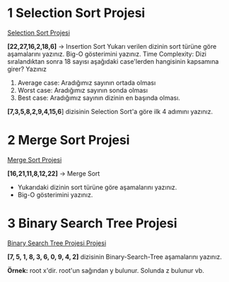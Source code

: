 

# 1 Selection Sort Projesi

[Selection Sort Projesi](https://github.com/EvrenCILGIN/patika-Veri-Yap-lar--ve-Algoritmalar/blob/main/Selection%20Sort%20Projesi/Selection-Sort-Projesi.md)

**[22,27,16,2,18,6]**  -> Insertion Sort
Yukarı verilen dizinin sort türüne göre aşamalarını yazınız.
Big-O gösterimini yazınız.
Time Complexity: Dizi sıralandıktan sonra 18 sayısı aşağıdaki case'lerden hangisinin kapsamına girer? Yazınız
1.  Average case: Aradığımız sayının ortada olması
2.  Worst case: Aradığımız sayının sonda olması
3.  Best case: Aradığımız sayının dizinin en başında olması.

**[7,3,5,8,2,9,4,15,6**] dizisinin Selection Sort'a göre ilk 4 adımını yazınız.


# 2 Merge Sort Projesi
[Merge Sort Projesi](https://github.com/EvrenCILGIN/patika-Veri-Yap-lar--ve-Algoritmalar/blob/main/Merge%20Sort%20Projesi/Merge-Sort-Projesi.md)

**[16,21,11,8,12,22]** -> Merge Sort
-   Yukarıdaki dizinin sort türüne göre aşamalarını yazınız.
-   Big-O gösterimini yazınız.

# 3 Binary Search Tree Projesi
[Binary Search Tree Projesi Projesi](https://github.com/EvrenCILGIN/patika-Veri-Yap-lar--ve-Algoritmalar/blob/main/Binary%20Search%20Tree%20Projesi/Binary-Search-Tree-Projesi.md)

**[7, 5, 1, 8, 3, 6, 0, 9, 4, 2]** dizisinin Binary-Search-Tree aşamalarını yazınız.

**Örnek:**  root x'dir. root'un sağından y bulunur. Solunda z bulunur vb.

